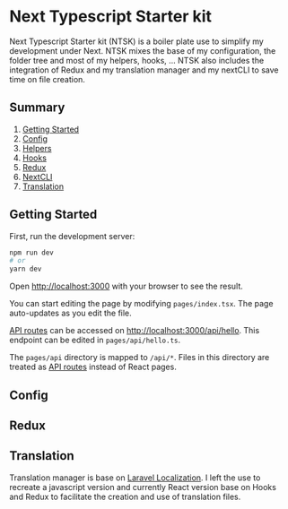 # Next Typescript Starter kit
Next Typescript Starter kit (NTSK) is a boiler plate use to simplify my development under Next. 
NTSK mixes the base of my configuration, the folder tree and most of my helpers, hooks, ... NTSK also includes the integration of Redux and my translation manager and my nextCLI to save time on file creation.

## Summary
1. [Getting Started](#getting-started)
2. [Config](#config)
3. [Helpers](https://github.com/yanntouil/next-ts-starterkit/tree/main/app/helpers)
4. [Hooks](https://github.com/yanntouil/next-ts-starterkit/tree/main/app/hooks)
5. [Redux](#redux)
6. [NextCLI](https://github.com/yanntouil/next-ts-starterkit/tree/main/nextCLI)
7. [Translation](#translation)

## Getting Started

First, run the development server:

```bash
npm run dev
# or
yarn dev
```

Open [http://localhost:3000](http://localhost:3000) with your browser to see the result.

You can start editing the page by modifying `pages/index.tsx`. The page auto-updates as you edit the file.

[API routes](https://nextjs.org/docs/api-routes/introduction) can be accessed on [http://localhost:3000/api/hello](http://localhost:3000/api/hello). This endpoint can be edited in `pages/api/hello.ts`.

The `pages/api` directory is mapped to `/api/*`. Files in this directory are treated as [API routes](https://nextjs.org/docs/api-routes/introduction) instead of React pages.

## Config

## Redux

## Translation
Translation manager is base on [Laravel Localization](https://laravel.com/docs/9.x/localization). 
I left the use to recreate a javascript version and currently React version base on Hooks and Redux to facilitate the creation and use of translation files. 
